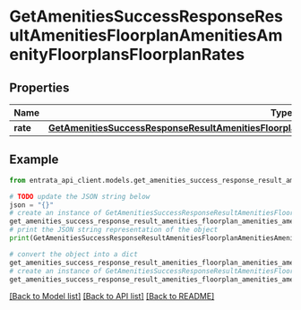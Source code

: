 # GetAmenitiesSuccessResponseResultAmenitiesFloorplanAmenitiesAmenityFloorplansFloorplanRates


## Properties

Name | Type | Description | Notes
------------ | ------------- | ------------- | -------------
**rate** | [**GetAmenitiesSuccessResponseResultAmenitiesFloorplanAmenitiesAmenityFloorplansFloorplanRatesRate**](GetAmenitiesSuccessResponseResultAmenitiesFloorplanAmenitiesAmenityFloorplansFloorplanRatesRate.md) |  | 

## Example

```python
from entrata_api_client.models.get_amenities_success_response_result_amenities_floorplan_amenities_amenity_floorplans_floorplan_rates import GetAmenitiesSuccessResponseResultAmenitiesFloorplanAmenitiesAmenityFloorplansFloorplanRates

# TODO update the JSON string below
json = "{}"
# create an instance of GetAmenitiesSuccessResponseResultAmenitiesFloorplanAmenitiesAmenityFloorplansFloorplanRates from a JSON string
get_amenities_success_response_result_amenities_floorplan_amenities_amenity_floorplans_floorplan_rates_instance = GetAmenitiesSuccessResponseResultAmenitiesFloorplanAmenitiesAmenityFloorplansFloorplanRates.from_json(json)
# print the JSON string representation of the object
print(GetAmenitiesSuccessResponseResultAmenitiesFloorplanAmenitiesAmenityFloorplansFloorplanRates.to_json())

# convert the object into a dict
get_amenities_success_response_result_amenities_floorplan_amenities_amenity_floorplans_floorplan_rates_dict = get_amenities_success_response_result_amenities_floorplan_amenities_amenity_floorplans_floorplan_rates_instance.to_dict()
# create an instance of GetAmenitiesSuccessResponseResultAmenitiesFloorplanAmenitiesAmenityFloorplansFloorplanRates from a dict
get_amenities_success_response_result_amenities_floorplan_amenities_amenity_floorplans_floorplan_rates_from_dict = GetAmenitiesSuccessResponseResultAmenitiesFloorplanAmenitiesAmenityFloorplansFloorplanRates.from_dict(get_amenities_success_response_result_amenities_floorplan_amenities_amenity_floorplans_floorplan_rates_dict)
```
[[Back to Model list]](../README.md#documentation-for-models) [[Back to API list]](../README.md#documentation-for-api-endpoints) [[Back to README]](../README.md)


